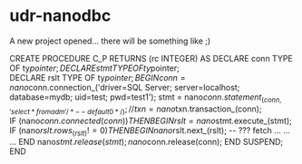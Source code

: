 # udr-nanodbc

А new project opened... there will be something like ;)

CREATE PROCEDURE C_P
RETURNS (rc INTEGER)
AS
  DECLARE conn TYPE OF ty$pointer;
  DECLARE stmt TYPE OF ty$pointer;  
  DECLARE rslt TYPE OF ty$pointer;  
BEGIN
  conn = nano$conn.connection_('driver=SQL Server; server=localhost; database=mydb; uid=test; pwd=test1');
  stmt = nano$conn.statement_(conn, 'select * from adm' /*-- default 0*/);
  // txn = nano$txn.transaction_(conn);  
  IF (nano$conn.connected(conn)) THEN
  BEGIN
    rslt = nano$stmt.execute_(stmt);
    IF (nano$rslt.rows_(rslt) != 0) THEN
    BEGIN
      nano$rslt.next_(rslt); -- ??? fetch
      ...
      ...
      ...
    END
    nano$stmt.release(stmt);
    nano$conn.release(conn);
  END
  SUSPEND;
END
